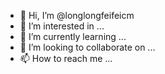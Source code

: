 - 👋 Hi, I’m @longlongfeifeicm
- 👀 I’m interested in ...
- 🌱 I’m currently learning ...
- 💞️ I’m looking to collaborate on ...
- 📫 How to reach me ...

<!---
longlongfeifeicm/longlongfeifeicm is a ✨ special ✨ repository because its `README.md` (this file) appears on your GitHub profile.
You can click the Preview link to take a look at your changes.
--->
